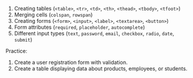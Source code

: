 1. Creating tables (`<table>`, `<tr>`, `<td>`, `<th>`, `<thead>`, `<tbody>`, `<tfoot>`)  
2. Merging cells (`colspan`, `rowspan`)  
3. Creating forms (`<form>`, `<input>`, `<label>`, `<textarea>`, `<button>`)  
4. Form attributes (`required`, `placeholder`, `autocomplete`)  
5. Different input types (`text`, `password`, `email`, `checkbox`, `radio`, `date`, `submit`)

Practice:

1. Create a user registration form with validation.  
2. Create a table displaying data about products, employees, or students.